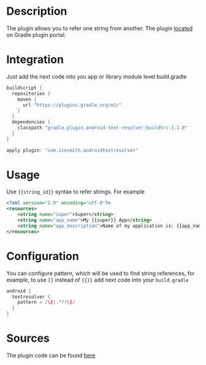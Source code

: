 # Description
The plugin allows you to refer one string from another. The plugin [located](https://plugins.gradle.org/plugin/com.icesmith.androidtextresolver) on Gradle plugin portal.
# Integration
Just add the next code into you app or library module level build.gradle
```gradle
buildscript {
  repositories {
    maven {
      url "https://plugins.gradle.org/m2/"
    }
  }
  dependencies {
    classpath "gradle.plugin.android-text-resolver:buildSrc:1.1.0"
  }
}

apply plugin: "com.icesmith.androidtextresolver"
```
# Usage
Use `{{string_id}}` syntax to refer strings. For example
```xml
<?xml version="1.0" encoding="utf-8"?>
<resources>
    <string name="super">Super</string>
    <string name="app_name">My {{super}} App</string>
    <string name="app_description">Name of my application is: {{app_name}}</string>
</resources>
```

# Configuration
You can configure pattern, which will be used to find string references, for example, to use `[]` instead of `{{}}` add next code into your `build.gradle`
```gradle
android {
  textresolver {
    pattern = /\[(.*?)\]/
  }
}
```

# Sources
The plugin code can be found [here](https://github.com/icesmith/android-text-resolver/blob/master/buildSrc/src/main/groovy/com/icesmith/androidtextresolver/AndroidTextResolverPlugin.groovy)